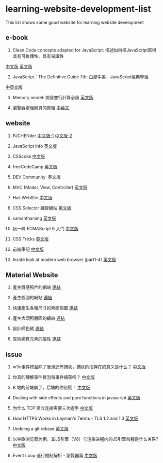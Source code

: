 # learning-website-development-list
This list shows some good website for learning website development



## e-book

1. Clean Code concepts adapted for JavaScript: 描述如何把JavaScript寫得具有可維護性、具有易讀性

[中文版](https://github.com/AllJointTW/clean-code-javascript)
[英文版](https://github.com/ryanmcdermott/clean-code-javascript)

2. JavaScript：The.Definitive.Guide 7th: 白犀牛書，JavaScript經典聖經

[中英文版](https://js.2019919.xyz)

3. Memory model: 開發並行計算必讀
[英文版](https://research.swtch.com/mm)

4. 瀏覽器處理網頁的原理
[中英文](https://www.html5rocks.com/zh/tutorials/internals/howbrowserswork/)

## website

1. PJCHENder
[中文版-1](https://pjchender.dev)
[中文版-2](https://pjchender.blogspot.com)

2. JavaScript Info
[英文版](https://javascript.info)

3. CSScoke
[中文版](https://ithelp.ithome.com.tw/users/20112550/ironman)

4. freeCodeCamp
[英文版](https://www.freecodecamp.org)

5. DEV Community ‍ 
[英文版](https://dev.to)

6. MVC (Model, View, Controller)
[英文版](https://martinfowler.com/eaaDev/uiArchs.html#ModelViewController)

7. Huli WebSite
[中文版](https://lidemy.com/p/net101-js)

8. CSS Selector 練習網站
[英文版](https://flukeout.github.io/#)

9. samanthaming
[英文版](https://www.samanthaming.com)

10. 阮一峰 ECMAScript 6 入门
[中文版](https://es6.ruanyifeng.com/#docs/destructuring)

11. CSS Tricks
[英文版](https://css-tricks.com/archives/)

12. 前端筆記
[中文版](https://www.kancloud.cn/xiak/quanduan/300937)

13. Inside look at modern web browser (part1-4)
[英文版](https://developers.google.com/web/updates/2018/09/inside-browser-part1)

## Material Website

1. 產生質感照片的網站
[連結](https://picsum.photos/images)

2. 產生假圖的網站
[連結](http://lorempixel.com)

3. 快速產生各種尺寸的素面假圖
[連結](https://placeholder.com)

4. 產生大頭照假圖的網站
[連結](https://randomuser.me/)

5. 設計師色碼
[連結](https://color.adobe.com/zh/explore)

6. 查詢網頁元素的屬性
[連結](https://htmlreference.io/)


## issue

1. w3c事件模型除了冒泡还有捕获，捕获阶段存在的意义是什么？
[中文版](https://www.zhihu.com/question/39474653)

2. 你真的理解事件冒泡和事件捕获吗？
[中文版](https://segmentfault.com/a/1190000012729080)


3. B 站的前端崩了，后端的你别慌！
[中文版](https://mp.weixin.qq.com/s/nFJFTmfUEaq0pfFL2rbdcQ)


4. Dealing with side effects and pure functions in javascript
[英文版](https://dev.to/vonheikemen/dealing-with-side-effects-and-pure-functions-in-javascript-16mg)


5. 为什么 TCP 建立连接需要三次握手
[中文版](https://draveness.me/whys-the-design-tcp-three-way-handshake/)


6. How HTTPS Works in Layman's Terms - TLS 1.2 and 1.3
[英文版](https://vinta.ws/code/how-https-works-in-laymans-terms-tls-1-2-and-1-3.html)


7. Undoing a git rebase
[英文版](https://stackoverflow.com/questions/134882/undoing-a-git-rebase)


8. 以谷歌浏览器为例，其JS引擎（V8）与渲染进程内的JS引擎线程是什么关系?
[中文版](https://www.zhihu.com/question/399496616/answer/1265724480)

9. Event Loop 運行機制解析 - 瀏覽器篇
[中文版](https://yu-jack.github.io/2020/02/03/javascript-runtime-event-loop-browser/)